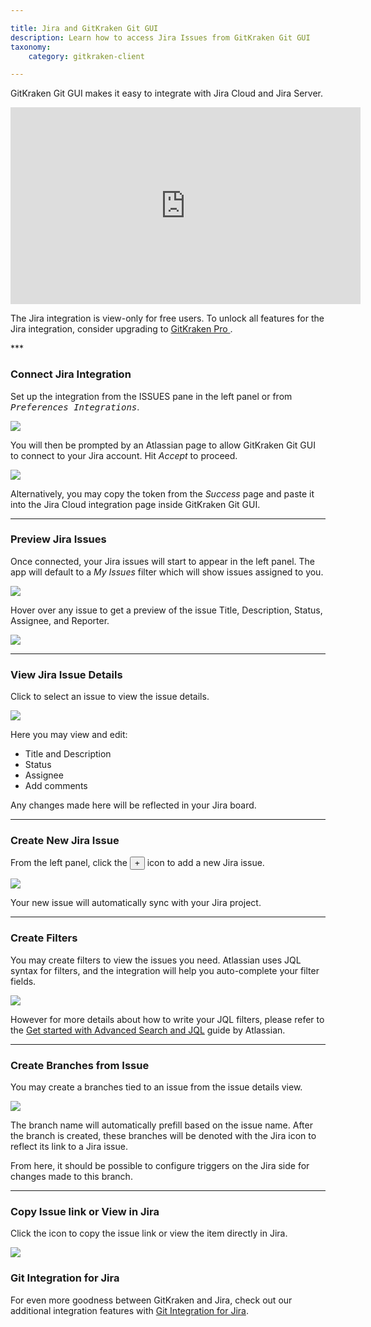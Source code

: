 ```yaml
---

title: Jira and GitKraken Git GUI
description: Learn how to access Jira Issues from GitKraken Git GUI
taxonomy:
    category: gitkraken-client

---
```


GitKraken Git GUI makes it easy to integrate with Jira Cloud and Jira Server.

<div class='embed-container embed-container--16-9'>
    <iframe width="560" height="315" src="https://www.youtube.com/embed/On83cso-w3U" frameborder="0" allowfullscreen></iframe>
</div>

<div class='callout callout--basic'>
    <p>The Jira integration is view-only for free users. To unlock all features for the Jira integration, consider upgrading to <a href="https://gitkraken.com/pricing"> GitKraken Pro </a>. </p>
</div>
***

### Connect Jira Integration

Set up the integration from the ISSUES pane in the left panel or from <kbd><i>Preferences    <i class='fa fa-caret-right'></i>     Integrations</i></kbd>.

<img src="/wp-content/uploads/connect-jira.png" srcset="/wp-content/uploads/connect-jira@2x.png" class="img-bordered img-responsive center">

You will then be prompted by an Atlassian page to allow GitKraken Git GUI to connect to your Jira account. Hit <em>Accept</em> to proceed.

<img src="/wp-content/uploads/atlassian.png" srcset="/wp-content/uploads/atlassian@2x.png" class="img-bordered img-responsive center">

Alternatively, you may copy the token from the _Success_ page and paste it into the Jira Cloud integration page inside GitKraken Git GUI.

***

### Preview Jira Issues

Once connected, your Jira issues will start to appear in the left panel. The app will default to a _My Issues_ filter which will show issues assigned to you.

<img src="/wp-content/uploads/issue-list.png" srcset="/wp-content/uploads/issue-list@2x.png" class="img-bordered img-responsive center">

Hover over any issue to get a preview of the issue Title, Description, Status, Assignee, and Reporter.

<img src="/wp-content/uploads/view-issue.png" srcset="/wp-content/uploads/view-issue@2x.png" class="img-bordered img-responsive center">

***

### View Jira Issue Details

Click to select an issue to view the issue details.

<img src="/wp-content/uploads/issue-details.gif" class="img-bordered img-responsive center">

Here you may view and edit:

 - Title and Description
 - Status
 - Assignee
 - Add comments

Any changes made here will be reflected in your Jira board.

***

### Create New Jira Issue

From the left panel, click the <button class='button button--success button--ui button--nolink'>+</button> icon to add a new Jira issue.

<img src="/wp-content/uploads/create-issue.gif" class="img-bordered img-responsive center">

Your new issue will automatically sync with your Jira project.

***

### Create Filters

You may create filters to view the issues you need. Atlassian uses JQL syntax for filters, and the integration will help you auto-complete your filter fields.

<img src="/wp-content/uploads/create-filter.png" srcset="/wp-content/uploads/create-filter@2x.png" class="img-bordered img-responsive center">

However for more details about how to write your JQL filters, please refer to the [Get started with Advanced Search and JQL](https://www.atlassian.com/software/jira/guides/expand-jira/jql#visualize-results) guide by Atlassian.

***

### Create Branches from Issue

You may create a branches tied to an issue from the issue details view.

<img src="/wp-content/uploads/create-branch.gif" class="img-bordered img-responsive center">

The branch name will automatically prefill based on the issue name. After the branch is created, these branches will be denoted with the Jira icon to reflect its link to a Jira issue.

From here, it should be possible to configure triggers on the Jira side for changes made to this branch.

***

### Copy Issue link or View in Jira

Click the <kbd> <i class="fa fa-ellipsis-v"></i> </kbd> icon to copy the issue link or view the item directly in Jira.

<img src="/wp-content/uploads/view-issue-in-jira.png" srcset="/wp-content/uploads/view-issue-in-jira@2x.png" class="img-bordered img-responsive center">

### Git Integration for Jira

For even more goodness between GitKraken and Jira, check out our additional integration features with <a href="/integrations/git-integration-for-jira">Git Integration for Jira</a>.
